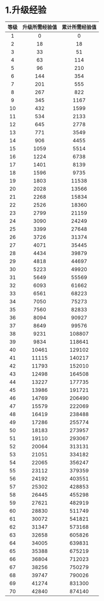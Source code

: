 # 1.升级经验
|等级|升级所需经验值|累计所需经验值|
|:---:|:---:|:---:|
|1|0|0|
|2|18|18|
|3|33|51|
|4|63|114|
|5|96|210|
|6|144|354|
|7|201|555|
|8|267|822|
|9|345|1167|
|10|432|1599|
|11|534|2133|
|12|645|2778|
|13|771|3549|
|14|906|4455|
|15|1059|5514|
|16|1224|6738|
|17|1401|8139|
|18|1596|9735|
|19|1803|11538|
|20|2028|13566|
|21|2268|15834|
|22|2526|18360|
|23|2799|21159|
|24|3090|24249|
|25|3399|27648|
|26|3726|31374|
|27|4071|35445|
|28|4434|39879|
|29|4818|44697|
|30|5223|49920|
|31|5649|55569|
|32|6093|61662|
|33|6561|68223|
|34|7050|75273|
|35|7560|82833|
|36|8094|90927|
|37|8649|99576|
|38|9231|108807|
|39|9834|118641|
|40|10461|129102|
|41|11115|140217|
|42|11793|152010|
|43|12498|164508|
|44|13227|177735|
|45|13986|191721|
|46|14769|206490|
|47|15579|222069|
|48|16419|238488|
|49|17286|255774|
|50|18183|273957|
|51|19110|293067|
|52|20064|313131|
|53|21051|334182|
|54|22065|356247|
|55|23112|379359|
|56|24192|403551|
|57|25302|428853|
|58|26445|455298|
|59|27621|482919|
|60|28830|511749|
|61|30072|541821|
|62|31347|573168|
|63|32658|605826|
|64|34005|639831|
|65|35388|675219|
|66|36804|712023|
|67|38256|750279|
|68|39747|790026|
|69|41274|831300|
|70|42840|874140|


